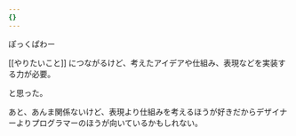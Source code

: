 ```yaml
---
{}
---
```

ぽっくぱわー

  

[[やりたいこと]] につながるけど、考えたアイデアや仕組み、表現などを実装する力が必要。

と思った。

  

あと、あんま関係ないけど、表現より仕組みを考えるほうが好きだからデザイナーよりプログラマーのほうが向いているかもしれない。
